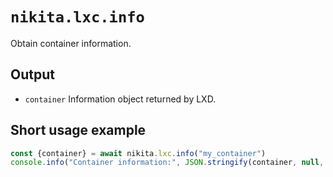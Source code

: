 
# `nikita.lxc.info`

Obtain container information.

## Output

* `container`
  Information object returned by LXD.

## Short usage example

```js
const {container} = await nikita.lxc.info("my_container")
console.info("Container information:", JSON.stringify(container, null, 2))
```
